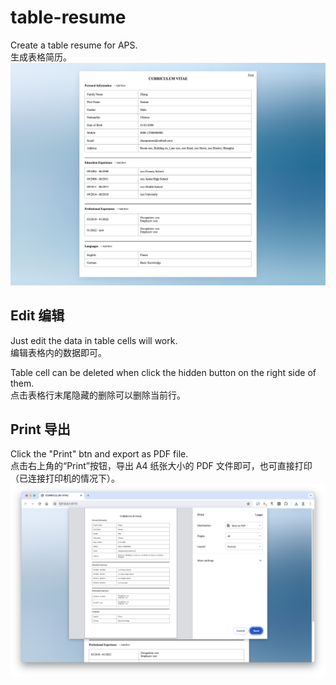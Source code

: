 # table-resume
Create a table resume for APS.
<br>生成表格简历。
![](https://github.com/LynanBreeze/table-resume/blob/main/preview.jpg?raw=true)

## Edit 编辑
Just edit the data in table cells will work.
<br>编辑表格内的数据即可。

Table cell can be deleted when click the hidden button on the right side of them.
<br>点击表格行末尾隐藏的删除可以删除当前行。

## Print 导出
Click the "Print" btn and export as PDF file.
<br>点击右上角的“Print”按钮，导出 A4 纸张大小的 PDF 文件即可，也可直接打印（已连接打印机的情况下）。
![](https://github.com/LynanBreeze/table-resume/blob/main/print.jpg?raw=true)
